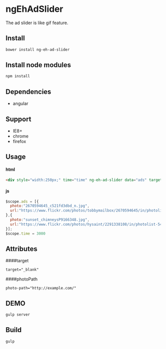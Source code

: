 ngEhAdSlider
===================================

The ad slider is like gif feature.

## Install

```bash
bower install ng-eh-ad-slider
```

## Install node modules

```bash
npm install
```

## Dependencies

* angular

## Support

* IE8+
* chrome
* firefox

## Usage

#### html
```html
<div style="width:250px;" time="time" ng-eh-ad-slider data="ads" target="_blank"></div>
```

#### js
```js
$scope.ads = [{
  photo:"2670594645_c521fd3dbd_n.jpg",
  url:"https://www.flickr.com/photos/tobbymailbox/2670594645/in/photolist-54ZuYD-54ZuKg-hK9MhM-4utGZs-hKahe5"
},{
  photo:"sunset_chimneysP9166348.jpg",
  url:"https://www.flickr.com/photos/hysaint/2291338108/in/photolist-54ZuYD-54ZuKg-hK9MhM-4utGZs-hKahe5/"
}];
$scope.time = 3000
```

## Attributes

####target

```html
target="_blank"
```

####photoPath
```
photo-path="http://example.com/"
```

## DEMO

```bash
gulp server
```

## Build

```bash
gulp
```

